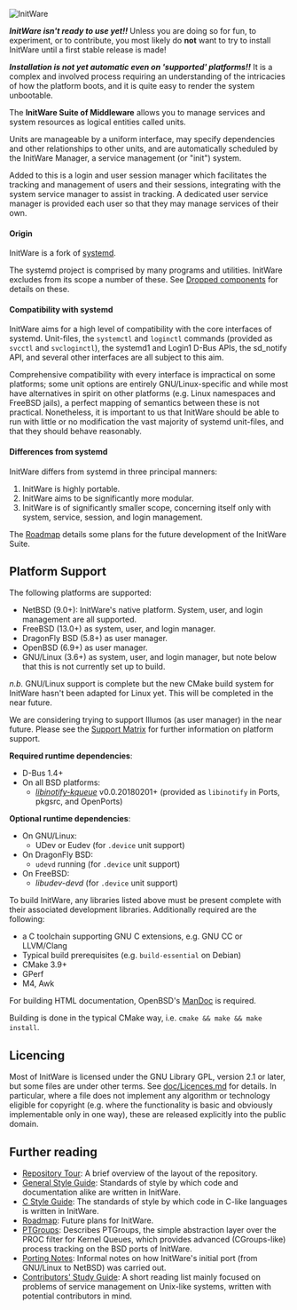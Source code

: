 ![InitWare](http://brand.initware.com/assets/page-logo-bg.png)

***InitWare isn't ready to use yet!!***
Unless you are doing so for fun, to experiment, or to contribute, you most
likely do **not** want to try to install InitWare until a first stable 
release is made!

***Installation is not yet automatic even on 'supported' platforms!!***
It is a complex and involved process requiring an understanding of the
intricacies of how the platform boots, and it is quite easy to render the
system unbootable.

The **InitWare Suite of Middleware** allows you to manage services
and system resources as logical entities called units.

Units are manageable by a uniform interface, may specify dependencies and other
relationships to other units, and are automatically scheduled by the InitWare
Manager, a service management (or "init") system.

Added to this is a login and user session manager which facilitates the
tracking and management of users and their sessions, integrating with the
system service manager to assist in tracking. A dedicated user service
manager is provided each user so that they may manage services of their own.

#### Origin

InitWare is a fork of [systemd](http://www.freedesktop.org/wiki/Software/systemd).

The systemd project is comprised by many programs and utilities. InitWare
excludes from its scope a number of these. See
[Dropped components](https://github.com/InitWare/InitWare/wiki/Dropped-components)
for details on these.

#### Compatibility with systemd

InitWare aims for a high level of compatibility with the core interfaces of
systemd. Unit-files, the `systemctl` and `loginctl` commands (provided as `svcctl`
and `svcloginctl`), the systemd1 and Login1 D-Bus APIs, the sd_notify API, and
several other interfaces are all subject to this aim.

Comprehensive compatibility with every interface is impractical on some platforms;
some unit options are entirely GNU/Linux-specific and while most have alternatives
in spirit on other platforms (e.g. Linux namespaces and FreeBSD jails), a perfect
mapping of semantics between these is not practical. Nonetheless, it is important
to us that InitWare should be able to run with little or no modification the vast
majority of systemd unit-files, and that they should behave reasonably.

#### Differences from systemd

InitWare differs from systemd in three principal manners:
1. InitWare is highly portable.
2. InitWare aims to be significantly more modular.
3. InitWare is of significantly smaller scope, concerning itself only with
   system, service, session, and login management.

The [Roadmap](https://github.com/InitWare/InitWare/wiki/Roadmap) details some plans
for the future development of the InitWare Suite.


Platform Support
----------------

The following platforms are supported:

- NetBSD (9.0+): InitWare's native platform. System, user, and login management
  are all supported.
- FreeBSD (13.0+) as system, user, and login manager.
- DragonFly BSD (5.8+) as user manager.
- OpenBSD (6.9+) as user manager.
- GNU/Linux (3.6+) as system, user, and login manager, but note below that
  this is not currently set up to build.

*n.b.* GNU/Linux support is complete but the new CMake build system for
InitWare hasn't been adapted for Linux yet. This will be completed in the
near future.

We are considering trying to support Illumos (as user manager) in the near
future. Please see the [Support Matrix] for further information on platform
support.

[Support Matrix]: https://github.com/InitWare/InitWare/wiki/Support-Matrix

**Required runtime dependencies**:

- D-Bus 1.4+
- On all BSD platforms:
    - *[libinotify-kqueue](https://github.com/libinotify-kqueue/libinotify-kqueue)*
      v0.0.20180201+ (provided as `libinotify` in Ports, pkgsrc, and OpenPorts)

**Optional runtime dependencies**:

- On GNU/Linux:
    - UDev or Eudev (for `.device` unit support)
- On DragonFly BSD:
    - `udevd` running (for `.device` unit support)
- On FreeBSD:
    - *libudev-devd* (for `.device` unit support)

To build InitWare, any libraries listed above must be present complete with
their associated development libraries. Additionally required are the
following:

- a C toolchain supporting GNU C extensions, e.g. GNU CC or LLVM/Clang
- Typical build prerequisites (e.g. `build-essential` on Debian)
- CMake 3.9+
- GPerf
- M4, Awk

For building HTML documentation, OpenBSD's [ManDoc](https://mandoc.bsd.lv) is
required.

Building is done in the typical CMake way, i.e. `cmake && make && make install`.

Licencing
---------

Most of InitWare is licensed under the GNU Library GPL, version 2.1 or later,
but some files are under other terms. See [doc/Licences.md](doc/Licences.md)
for details. In particular, where a file does not implement any algorithm or
technology eligible for copyright (e.g. where the functionality is basic and
obviously implementable only in one way), these are released explicitly into
the public domain.

Further reading
---------------

- [Repository Tour](https://github.com/InitWare/InitWare/wiki/Repository-Tour):
  A brief overview of the layout of the repository.
- [General Style Guide](doc/Style.md): Standards of style by which code and
  documentation alike are written in InitWare.
- [C Style Guide](doc/CStyle.md): The standards of style by which code in C-like
  languages is written in InitWare.
- [Roadmap](https://github.com/InitWare/InitWare/wiki/Roadmap):
  Future plans for InitWare.
- [PTGroups](https://github.com/InitWare/InitWare/wiki/PTGroups):
  Describes PTGroups, the simple abstraction layer over the PROC filter for
  Kernel Queues, which provides advanced (CGroups-like) process tracking on the
  BSD ports of InitWare.
- [Porting Notes](https://github.com/InitWare/InitWare/wiki/Porting-Notes):
  Informal notes on how InitWare's initial port (from GNU/Linux to NetBSD) was
  carried out.
- [Contributors' Study Guide](https://github.com/InitWare/InitWare/wiki/Contributors'-Study-Guide):
  A short reading list mainly focused on problems of service management on
  Unix-like systems, written with potential contributors in mind.

<!-- - [Changes](https://github.com/InitWare/InitWare/wiki/Changes):
  Enumerates in summary significant changes made to InitWare. A page worth
  reading for anyone who wants to know in what respects InitWare differs from
  systemd.-->

